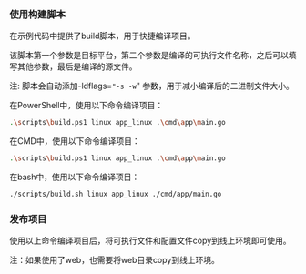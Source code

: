 ### 使用构建脚本

在示例代码中提供了build脚本，用于快捷编译项目。

该脚本第一个参数是目标平台，第二个参数是编译的可执行文件名称，之后可以填写其他参数，最后是编译的源文件。

注: 脚本会自动添加-ldflags=`"-s -w`" 参数，用于减小编译后的二进制文件大小。

在PowerShell中，使用以下命令编译项目：
```bash
.\scripts\build.ps1 linux app_linux .\cmd\app\main.go
```

在CMD中，使用以下命令编译项目：
```bash
.\scripts\build.ps1 linux app_linux .\cmd\app\main.go
```

在bash中，使用以下命令编译项目：
```bash
./scripts/build.sh linux app_linux ./cmd/app/main.go
```

### 发布项目
使用以上命令编译项目后，将可执行文件和配置文件copy到线上环境即可使用。

注：如果使用了web，也需要将web目录copy到线上环境。
